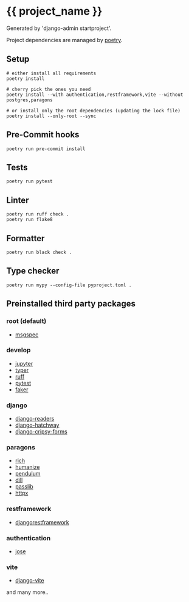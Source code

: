 # {{ project_name }}

Generated by 'django-admin startproject'.

Project dependencies are managed by [poetry](https://python-poetry.org/).

## Setup

    # either install all requirements
    poetry install

    # cherry pick the ones you need
    poetry install --with authentication,restframework,vite --without postgres,paragons

    # or install only the root dependencies (updating the lock file)
    poetry install --only-root --sync

## Pre-Commit hooks

    poetry run pre-commit install

## Tests

    poetry run pytest

## Linter

    poetry run ruff check .
    poetry run flake8

## Formatter

    poetry run black check .

## Type checker

    poetry run mypy --config-file pyproject.toml .


## Preinstalled third party packages

### root (default)
- [msgspec](https://jcristharif.com/msgspec/)

### develop
- [jupyter](https://jupyter.org/)
- [typer](https://typer.tiangolo.com/)
- [ruff](https://github.com/charliermarsh/ruff)
- [pytest](https://docs.pytest.org/)
- [faker](https://faker.readthedocs.io/en/master/)

### django
- [django-readers](https://www.django-readers.org/)
- [django-hatchway](https://github.com/andrewgodwin/django-hatchway)
- [django-cripsy-forms](https://django-crispy-forms.readthedocs.io/)

### paragons
- [rich](https://github.com/Textualize/rich)
- [humanize](https://python-humanize.readthedocs.io/)
- [pendulum](https://pendulum.eustace.io/)
- [dill](https://github.com/uqfoundation/dill)
- [passlib](https://passlib.readthedocs.io/en/stable/)
- [httpx](https://www.python-httpx.org/)

### restframework
- [djangorestframework](https://www.django-rest-framework.org/)

### authentication
- [jose](https://github.com/mpdavis/python-jose)

### vite
- [django-vite](https://github.com/MrBin99/django-vite)

and many more..
